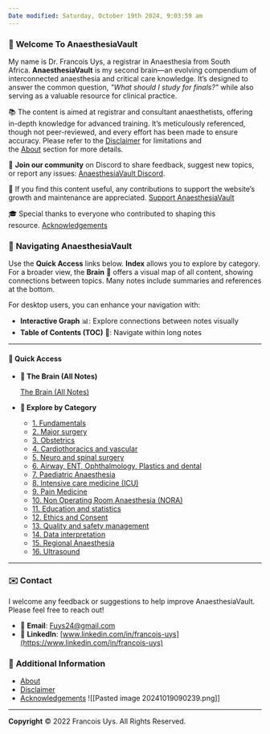 ```yaml
---
Date modified: Saturday, October 19th 2024, 9:03:59 am
---
```

### 👋 **Welcome To AnaesthesiaVault**

My name is Dr. Francois Uys, a registrar in Anaesthesia from South Africa. **AnaesthesiaVault** is my second brain—an evolving compendium of interconnected anaesthesia and critical care knowledge. It’s designed to answer the common question, _"What should I study for finals?"_ while also serving as a valuable resource for clinical practice.

📚 The content is aimed at registrar and consultant anaesthetists, offering in-depth knowledge for advanced training. It’s meticulously referenced, though not peer-reviewed, and every effort has been made to ensure accuracy. Please refer to the [Disclaimer](https://anaesthesiavault.xyz/Disclaimer) for limitations and the [About](https://anaesthesiavault.xyz/About) section for more details.

💬 **Join our community** on Discord to share feedback, suggest new topics, or report any issues: [AnaesthesiaVault Discord](https://discord.gg/cGkzMPyd).

🙏 If you find this content useful, any contributions to support the website’s growth and maintenance are appreciated. [Support AnaesthesiaVault](https://anaesthesiavault.xyz/Support+AnaesthesiaVault)

🎓 Special thanks to everyone who contributed to shaping this resource. [Acknowledgements](https://anaesthesiavault.xyz/Acknowledgements)

### 🧭 **Navigating AnaesthesiaVault**

Use the **Quick Access** links below. **Index** allows you to explore by category. For a broader view, the **Brain** 🧠 offers a visual map of all content, showing connections between topics. Many notes include summaries and references at the bottom.

For desktop users, you can enhance your navigation with:

- **Interactive Graph** 📊: Explore connections between notes visually
- **Table of Contents (TOC)** 📜: Navigate within long notes

---

#### 🚀 **Quick Access**

- **🧠 The Brain (All Notes)**

	[The Brain (All Notes)](https://anaesthesiavault.xyz/The+brain+(all+notes))

- **📂 Explore by Category**
	
	- [1. Fundamentals](https://anaesthesiavault.xyz/Index/1.+Fundamentals)
	- [2. Major surgery](https://anaesthesiavault.xyz/Index/2.+Major+surgery)
	- [3. Obstetrics](https://anaesthesiavault.xyz/Index/3.+Obstetrics)
	- [4. Cardiothoracics and vascular](https://anaesthesiavault.xyz/Index/4.+Cardiothoracics+and+vascular)
	- [5. Neuro and spinal surgery](https://anaesthesiavault.xyz/Index/5.+Neuro+and+spinal+surgery)
	- [6. Airway, ENT, Ophthalmology, Plastics and dental](https://anaesthesiavault.xyz/Index/6.+Airway%2C+ENT%2C+Ophthalmology%2C+Plastics+and+dental)
	- [7. Paediatric Anaesthesia](https://anaesthesiavault.xyz/Index/7.+Paediatric+Anaesthesia)
	- [8. Intensive care medicine (ICU)](https://anaesthesiavault.xyz/Index/8.+Intensive+care+medicine+(ICU))
	- [9. Pain Medicine](https://anaesthesiavault.xyz/Index/9.+Pain+Medicine)
	- [10. Non Operating Room Anaesthesia (NORA)](https://anaesthesiavault.xyz/Index/10.+Non+Operating+Room+Anaesthesia+(NORA))
	- [11. Education and statistics](https://anaesthesiavault.xyz/Index/11.+Education+and+statistics)
	- [12. Ethics and Consent](https://anaesthesiavault.xyz/Index/12.+Ethics+and+Consent)
	- [13. Quality and safety management](https://anaesthesiavault.xyz/Index/13.+Quality+and+safety+management)
	- [14. Data interpretation](https://anaesthesiavault.xyz/Index/14.+Data+interpretation)
	- [15. Regional Anaesthesia](https://anaesthesiavault.xyz/Index/15.+Regional+Anaesthesia)
	- [16. Ultrasound](https://anaesthesiavault.xyz/Index/16.+Ultrasound)

---

### ✉️ Contact

I welcome any feedback or suggestions to help improve AnaesthesiaVault. Please feel free to reach out!

- 📧 **Email**: [Fuys24@gmail.com](mailto:Fuys24@gmail.com)
- 🔗 **LinkedIn**: [www.linkedin.com/in/francois-uys](https://www.linkedin.com/in/francois-uys)

### 📄 **Additional Information**

- [About](https://anaesthesiavault.xyz/About)
- [Disclaimer](https://anaesthesiavault.xyz/Disclaimer)
- [Acknowledgements](https://anaesthesiavault.xyz/Acknowledgements)
![[Pasted image 20241019090239.png]]


---

**Copyright**
© 2022 Francois Uys. All Rights Reserved.
